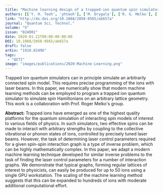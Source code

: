 ```yaml
---
title: "Machine learning design of a trapped-ion quantum spin simulator"
authors: [['Y. H. Teoh', 'yhteoh'], ['M. Drygala'], ['R. G. Melko'], ['R. Islam', 'krislam']]
link: "http://dx.doi.org/10.1088/2058-9565/ab657a"
journal: "Quantum Sci. Technol."
volume: "5"
issue: "024001"
date: 2020-01-21T00:00:00-00:00
DOI: 10.1088/2058-9565/ab657a
draft: false
arXiv: "1910.02496"
tags:
 - "QITI" 
image: "images/publications/2020-Machine-Learning.png"
---
```


Trapped ion quantum simulators can in principle simulate an arbitrarily connected spin model. This requires precise programming of the ions with laser beams. In this paper, we numerically show that modern machine learning methods can be employed to program a trapped ion quantum simulator to simulate spin Hamiltonians on an arbitrary lattice geometry. This work is a collaboration with Prof. Roger Melko's group.

**Abstract:** Trapped ions have emerged as one of the highest quality platforms for the
quantum simulation of interacting spin models of interest to various fields of
physics. In such simulators, two effective spins can be made to interact with
arbitrary strengths by coupling to the collective vibrational or phonon states
of ions, controlled by precisely tuned laser beams. However, the task of
determining laser control parameters required for a given spin-spin interaction
graph is a type of inverse problem, which can be highly mathematically complex.
In this paper, we adapt a modern machine learning technique developed for
similar inverse problems to the task of finding the laser control parameters
for a number of interaction graphs. We demonstrate that typical graphs, forming
regular lattices of interest to physicists, can easily be produced for up to 50
ions using a single GPU workstation. The scaling of the machine learning method
suggests that this can be expanded to hundreds of ions with moderate additional
computational effort.